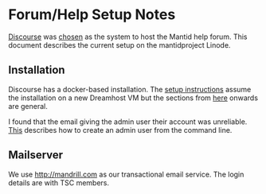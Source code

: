 Forum/Help Setup Notes
======================

[Discourse](http://www.discourse.org/) was [chosen](https://github.com/mantidproject/documents/blob/master/Project-Management/TechnicalSteeringCommittee/meetings/2015/TSC-meeting-2015-07-07.md)
as the system to host the Mantid help forum. This document describes the current setup on the mantidproject Linode.

Installation
------------

Discourse has a docker-based installation. The [setup instructions](https://github.com/discourse/discourse/blob/master/docs/INSTALL-cloud.md) assume the installation on a new
Dreamhost VM but the sections from [here](https://github.com/discourse/discourse/blob/master/docs/INSTALL-cloud.md#install-docker--git)
onwards are general.

I found that the email giving the admin user their account was unreliable. [This](https://meta.discourse.org/t/create-admin-account-from-console/17274) describes how to create an admin user from the command line.

Mailserver
----------

We use http://mandrill.com as our transactional email service. The login details are with TSC members.
